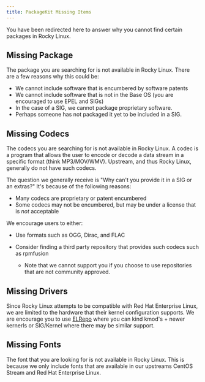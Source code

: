 ```yaml
---
title: PackageKit Missing Items
---
```


You have been redirected here to answer why you cannot find certain packages in Rocky Linux.

## Missing Package
The package you are searching for is not available in Rocky Linux. There are a few reasons why this could be:

* We cannot include software that is encumbered by software patents
* We cannot include software that is not in the Base OS (you are encouraged to use EPEL and SIGs)
* In the case of a SIG, we cannot package proprietary software.
* Perhaps someone has not packaged it yet to be included in a SIG.

## Missing Codecs
The codecs you are searching for is not available in Rocky Linux. A codec is a program that allows the user to encode or decode a data stream in a specific format (think MP3/MOV/WMV). Upstream, and thus Rocky Linux, generally do not have such codecs.

The question we generally receive is "Why can't you provide it in a SIG or an extras?" It's because of the following reasons:

* Many codecs are proprietary or patent encumbered
* Some codecs may not be encumbered, but may be under a license that is *not* acceptable

We encourage users to either:

* Use formats such as OGG, Dirac, and FLAC
* Consider finding a third party repository that provides such codecs such as rpmfusion

    * Note that we cannot support you if you choose to use repositories that are not community approved.

## Missing Drivers
Since Rocky Linux attempts to be compatible with Red Hat Enterprise Linux, we are limited to the hardware that their kernel configuration supports. We are encourage you to use [ELRepo](https://elrepo.org) where you can kind kmod's + newer kernerls or SIG/Kernel where there may be similar support.

## Missing Fonts
The font that you are looking for is not available in Rocky Linux. This is because we only include fonts that are available in our upstreams CentOS Stream and Red Hat Enterprise Linux.
